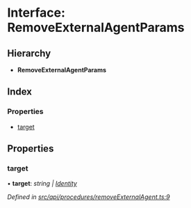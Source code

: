 # Interface: RemoveExternalAgentParams

## Hierarchy

* **RemoveExternalAgentParams**

## Index

### Properties

* [target](removeexternalagentparams.md#target)

## Properties

###  target

• **target**: *string | [Identity](../classes/identity.md)*

*Defined in [src/api/procedures/removeExternalAgent.ts:9](https://github.com/PolymathNetwork/polymesh-sdk/blob/4f2fd432/src/api/procedures/removeExternalAgent.ts#L9)*

